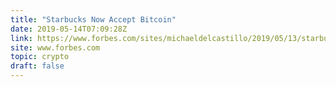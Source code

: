 ```yaml
---
title: "Starbucks Now Accept Bitcoin"
date: 2019-05-14T07:09:28Z
link: https://www.forbes.com/sites/michaeldelcastillo/2019/05/13/starbucks-nordstrom-and-whole-foods-now-accept-bitcoin-just-dont-ask-them/?utm_medium=RSS&utm_source=hune#6d6272c92252
site: www.forbes.com
topic: crypto
draft: false
---
```

